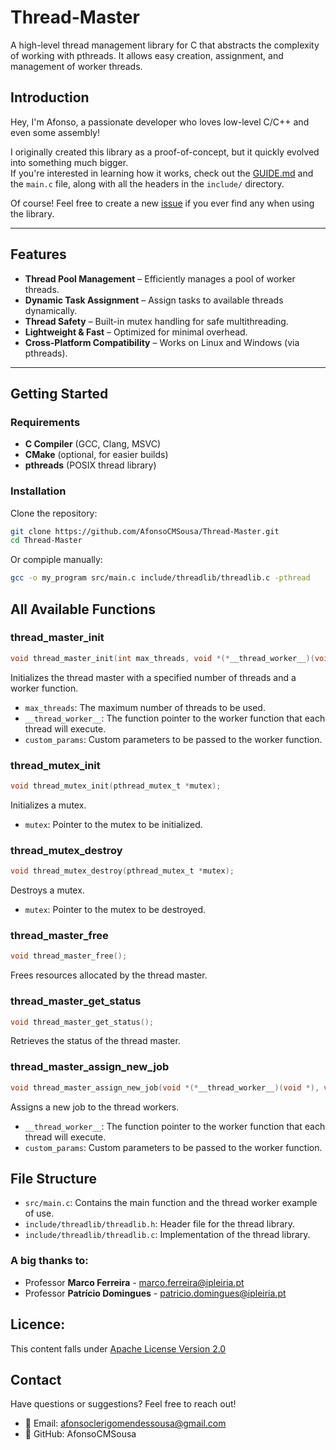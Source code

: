 # Thread-Master
A high-level thread management library for C that abstracts the complexity of working with pthreads. It allows easy creation, assignment, and management of worker threads.

## Introduction
Hey, I'm Afonso, a passionate developer who loves low-level C/C++ and even some assembly!  

I originally created this library as a proof-of-concept, but it quickly evolved into something much bigger.  
If you're interested in learning how it works, check out the [GUIDE.md](https://github.com/AfonsoCMSousa/Thread-Master/blob/master/GUIDE.md) and the `main.c` file, along with all the headers in the `include/` directory.

Of course! Feel free to create a new [issue](https://github.com/AfonsoCMSousa/Thread-Master/issues) if you ever find any when using the library.

---

## Features
- **Thread Pool Management** – Efficiently manages a pool of worker threads.
- **Dynamic Task Assignment** – Assign tasks to available threads dynamically.
- **Thread Safety** – Built-in mutex handling for safe multithreading.
- **Lightweight & Fast** – Optimized for minimal overhead.
- **Cross-Platform Compatibility** – Works on Linux and Windows (via pthreads).

---

## Getting Started

### Requirements
- **C Compiler** (GCC, Clang, MSVC)
- **CMake** (optional, for easier builds)
- **pthreads** (POSIX thread library)

### Installation
Clone the repository:
```sh
git clone https://github.com/AfonsoCMSousa/Thread-Master.git
cd Thread-Master
```

Or compiple manually:
```sh
gcc -o my_program src/main.c include/threadlib/threadlib.c -pthread
```

## All Available Functions

### thread_master_init

```c
void thread_master_init(int max_threads, void *(*__thread_worker__)(void *), void *custom_params);
```
Initializes the thread master with a specified number of threads and a worker function.

- `max_threads`: The maximum number of threads to be used.
- `__thread_worker__`: The function pointer to the worker function that each thread will execute.
- `custom_params`: Custom parameters to be passed to the worker function.

### thread_mutex_init

```c
void thread_mutex_init(pthread_mutex_t *mutex);
```
Initializes a mutex.

- `mutex`: Pointer to the mutex to be initialized.

### thread_mutex_destroy

```c
void thread_mutex_destroy(pthread_mutex_t *mutex);
```
Destroys a mutex.

- `mutex`: Pointer to the mutex to be destroyed.

### thread_master_free

```c
void thread_master_free();
```
Frees resources allocated by the thread master.

### thread_master_get_status

```c
void thread_master_get_status();
```
Retrieves the status of the thread master.

### thread_master_assign_new_job

```c
void thread_master_assign_new_job(void *(*__thread_worker__)(void *), void *custom_params);
```
Assigns a new job to the thread workers.

- `__thread_worker__`: The function pointer to the worker function that each thread will execute.
- `custom_params`: Custom parameters to be passed to the worker function.

## File Structure

- `src/main.c`: Contains the main function and the thread worker example of use.
- `include/threadlib/threadlib.h`: Header file for the thread library.
- `include/threadlib/threadlib.c`: Implementation of the thread library.

### A big thanks to:
- Professor **Marco Ferreira** - <marco.ferreira@ipleiria.pt>
- Professor **Patrício Domingues**  - <patricio.domingues@ipleiria.pt> 

## Licence:
This content falls under [Apache License Version 2.0](https://github.com/AfonsoCMSousa/Thread-Master/blob/master/LICENSE)

## Contact
Have questions or suggestions? Feel free to reach out!
- 📧 Email: <afonsoclerigomendessousa@gmail.com>
- 🐙 GitHub: AfonsoCMSousa
